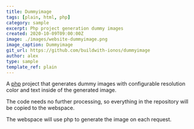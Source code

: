 ```yaml
---
title: Dummyimage
tags: [plain, html, php]
category: sample
excerpt: Php project generation dummy images
created: 2020-10-09T09:00:00Z
image: ./images/website-dummyimage.png
image_caption: Dummyimage
git_url: https://github.com/buildwith-ionos/dummyimage
author: alex
type: sample
template_ref: plain
---
```

A [php](https://www.php.net/) project that generates  dummy images with configurable resolution color and text inside of the generated image.

The code needs no further processing, so everything in the repository will be copied to the webspace.

The webspace will use php to generate the image on each request.








